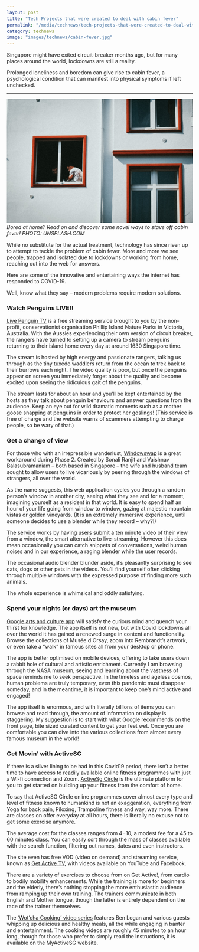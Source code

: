 ```yaml
---
layout: post
title: "Tech Projects that were created to deal with cabin fever"
permalink: "/media/technews/tech-projects-that-were-created-to-deal-with-cabin-fever"
category: technews
image: "images/technews/cabin-fever.jpg"
---
```


Singapore might have exited circuit-breaker months ago, but for many places around the world, lockdowns are still a reality.  

Prolonged loneliness and boredom can give rise to cabin fever, a psychological condition that can manifest into physical symptoms if left unchecked.

---

![People on lockdown](/images/technews/cabin-fever.jpg)*Bored at home? Read on and discover some novel ways to stave off cabin fever! PHOTO: UNSPLASH.COM*

While no substitute for the actual treatment, technology has since risen up to attempt to tackle the problem of cabin fever. More and more we see people, trapped and isolated due to lockdowns or working from home, reaching out into the web for answers. 

Here are some of the innovative and entertaining ways the internet has responded to COVID-19.

Well, know what they say – modern problems require modern solutions.


### **Watch Penguins LIVE!**!
[Live Penguin TV](https://www.penguins.org.au/virtual/live-penguin-tv/) is a free streaming service brought to you by the non-profit, conservationist organisation Phillip Island Nature Parks in Victoria, Australia. With the Aussies experiencing their own version of circuit breaker, the rangers have turned to setting up a camera to stream penguins returning to their island home every day at around 1630 Singapore time.

The stream is hosted by high energy and passionate rangers, talking us through as the tiny tuxedo waddlers return from the ocean to trek back to their burrows each night. The video quality is poor, but once the penguins appear on screen you immediately forget about the quality and become excited upon seeing the ridiculous gait of the penguins.

The stream lasts for about an hour and you’ll be kept entertained by the hosts as they talk about penguin behaviours and answer questions from the audience. Keep an eye out for wild dramatic moments such as a mother goose snapping at penguins in order to protect her goslings! (This service is free of charge and the website warns of scammers attempting to charge people, so be wary of that.)



### **Get a change of view**
For those who with an irrepressible wanderlust, [Windowswap](https://window-swap.com/) is a great workaround during Phase 2. Created by Sonali Ranjit and Vaishnav Balasubramaniam – both based in Singapore – the wife and husband team sought to allow users to live vicariously by peering through the windows of strangers, all over the world. 

As the name suggests, this web application cycles you through a random person’s window in another city, seeing what they see and for a moment, imagining yourself as a resident in that world. It is easy to spend half an hour of your life going from window to window, gazing at majestic mountain vistas or golden vineyards. (It is an extremely immersive experience, until someone decides to use a blender while they record – why?!)

The service works by having users submit a ten minute video of their view from a window, the smart alternative to live-streaming. However this does mean occasionally you can catch snippets of conversations, weird human noises and in our experience, a raging blender while the user records. 

The occasional audio blender blunder aside, it’s pleasantly surprising to see cats, dogs or other pets in the videos. You’ll find yourself often clicking through multiple windows with the expressed purpose of finding more such animals.

The whole experience is whimsical and oddly satisfying. 




### Spend your nights (or days) art the museum 
[Google arts and culture app](https://artsandculture.google.com/partner?hl=en) will satisfy the curious mind and quench your thirst for knowledge. The app itself is not new, but with Covid lockdowns all over the world it has gained a renewed surge in content and functionality. Browse the collections of Musée d'Orsay, zoom into Rembrandt’s artwork, or even take a “walk” in famous sites all from your desktop or phone.

The app is better optimised on mobile devices, offering to take users down a rabbit hole of cultural and artistic enrichment. Currently I am browsing through the NASA museum, seeing and learning about the vastness of space reminds me to seek perspective. In the timeless and ageless cosmos, human problems are truly temporary, even this pandemic must disappear someday, and in the meantime, it is important to keep one’s mind active and engaged!

The app itself is enormous, and with literally billions of items you can browse and read through, the amount of information on display is staggering. My suggestion is to start with what Google recommends on the front page, bite sized curated content to get your feet wet. Once you are comfortable you can dive into the various collections from almost every famous museum in the world!


### **Get Movin’ with ActiveSG**
If there is a silver lining to be had in this Covid19 period, there isn’t a better time to have access to readily available online fitness programmes with just a Wi-fi connection and Zoom. [ActiveSg Circle](https://circle.myactivesg.com/) is the ultimate platform for you to get started on building up your fitness from the comfort of home.

To say that ActiveSG Circle online programmes cover almost every type and level of fitness known to humankind is not an exaggeration, everything from Yoga for back pain, Piloxing, Trampoline fitness and way, way more. There are classes on offer everyday at all hours, there is literally no excuse not to get some exercise anymore.

The average cost for the classes ranges from $4-$10, a modest fee for a 45 to 60 minutes class. You can easily sort through the mass of classes available with the search function, filtering out names, dates and even instructors.

The site even has free VOD (video on demand) and streaming service, known as [Get Active TV](https://circle.myactivesg.com/circle-tv/getactive-tv-live), with videos available on YouTube and Facebook. 

There are a variety of exercises to choose from on Get Active!, from cardio to bodily mobility enhancements. While the training is more for beginners and the elderly, there’s nothing stopping the more enthusiastic audience from ramping up their own training. The trainers communicate in both English and Mother tongue, though the latter is entirely dependent on the race of the trainer themselves.

The [‘Wot’cha Cooking’ video series](https://www.youtube.com/watch?v=w4OMF-XW6KQ) features Ben Logan and various guests whipping up delicious and healthy meals, all the while engaging in banter and entertainment. The cooking videos are roughly 45 minutes to an hour long, though for those who prefer to simply read the instructions, it is available on the MyActiveSG website.




